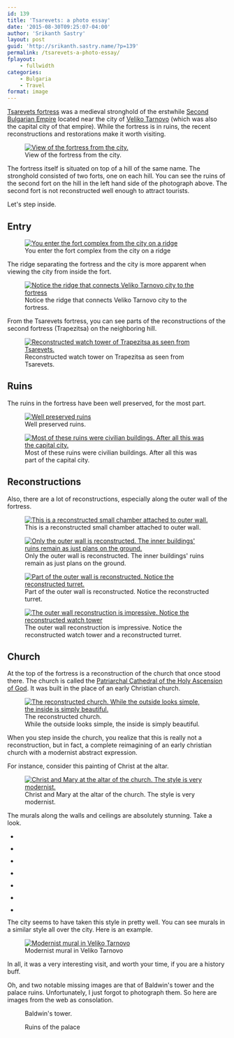 ```yaml
---
id: 139
title: 'Tsarevets: a photo essay'
date: '2015-08-30T09:25:07-04:00'
author: 'Srikanth Sastry'
layout: post
guid: 'http://srikanth.sastry.name/?p=139'
permalink: /tsarevets-a-photo-essay/
fplayout:
    - fullwidth
categories:
    - Bulgaria
    - Travel
format: image
---
```


<!-- wp:paragraph {"className":"firstHeading"} -->
<p class="firstHeading"><a href="https://en.wikipedia.org/wiki/Tsarevets_(fortress)">Tsarevets fortress</a> was a medieval stronghold of the erstwhile <a href="https://en.wikipedia.org/wiki/Second_Bulgarian_Empire">Second Bulgarian Empire</a> located near the city of&nbsp;<a href="https://en.wikipedia.org/wiki/Veliko_Tarnovo">Veliko Tarnovo</a>&nbsp;(which was also the capital city of that empire).&nbsp;While the fortress is in ruins, the recent reconstructions and restorations make it worth visiting.</p>
<!-- /wp:paragraph -->

<!-- wp:image {"id":141,"align":"none"} -->
<figure class="wp-block-image alignnone"><a href="http://srikanth.sastry.name/wp-content/uploads/2015/08/IMG_20150829_110825-e1440950848706.jpg"><img src="http://srikanth.sastry.name/wp-content/uploads/2015/08/IMG_20150829_110825-e1440950848706.jpg" alt="View of the fortress from the city." class="wp-image-141"/></a><figcaption>View of the fortress from the city.</figcaption></figure>
<!-- /wp:image -->

<!-- wp:paragraph -->
<p>The fortress itself is situated on top of a hill of the same name. The stronghold consisted of two forts, one on each hill. You can see the ruins of the second fort on the hill in the left hand side of the photograph above. The second fort is not reconstructed well enough to attract tourists.</p>
<!-- /wp:paragraph -->

<!-- wp:paragraph -->
<p>Let's step inside.</p>
<!-- /wp:paragraph -->

<!-- wp:more -->
<!--more-->
<!-- /wp:more -->

<!-- wp:heading -->
<h2>Entry</h2>
<!-- /wp:heading -->

<!-- wp:image {"id":142,"align":"none"} -->
<figure class="wp-block-image alignnone"><a href="http://srikanth.sastry.name/wp-content/uploads/2015/08/IMG_20150829_111416.jpg"><img src="http://srikanth.sastry.name/wp-content/uploads/2015/08/IMG_20150829_111416-1024x760.jpg" alt="You enter the fort complex from the city on a ridge" class="wp-image-142"/></a><figcaption>You enter the fort complex from the city on a ridge</figcaption></figure>
<!-- /wp:image -->

<!-- wp:paragraph -->
<p>The ridge separating the fortress and the city is more apparent when viewing the city from inside the fort.</p>
<!-- /wp:paragraph -->

<!-- wp:image {"id":143,"align":"none"} -->
<figure class="wp-block-image alignnone"><a href="http://srikanth.sastry.name/wp-content/uploads/2015/08/IMG_20150829_112018.jpg"><img src="http://srikanth.sastry.name/wp-content/uploads/2015/08/IMG_20150829_112018-1024x760.jpg" alt="Notice the ridge that connects Veliko Tarnovo city to the fortress" class="wp-image-143"/></a><figcaption>Notice the ridge that connects Veliko Tarnovo city to the fortress.</figcaption></figure>
<!-- /wp:image -->

<!-- wp:paragraph -->
<p>From the Tsarevets fortress, you can see parts of the reconstructions of the second fortress (Trapezitsa) on the neighboring hill.</p>
<!-- /wp:paragraph -->

<!-- wp:image {"id":145,"align":"none"} -->
<figure class="wp-block-image alignnone"><a href="http://srikanth.sastry.name/wp-content/uploads/2015/08/IMG_20150829_112024.jpg"><img src="http://srikanth.sastry.name/wp-content/uploads/2015/08/IMG_20150829_112024-e1440951061942.jpg" alt="Reconstructed watch tower of Trapezitsa as seen from Tsarevets." class="wp-image-145"/></a><figcaption>Reconstructed watch tower on Trapezitsa as seen from Tsarevets.</figcaption></figure>
<!-- /wp:image -->

<!-- wp:heading -->
<h2>Ruins</h2>
<!-- /wp:heading -->

<!-- wp:paragraph -->
<p>The ruins in the fortress have been well preserved, for the most part.</p>
<!-- /wp:paragraph -->

<!-- wp:image {"id":146,"align":"none"} -->
<figure class="wp-block-image alignnone"><a href="http://srikanth.sastry.name/wp-content/uploads/2015/08/IMG_20150829_122506.jpg"><img src="http://srikanth.sastry.name/wp-content/uploads/2015/08/IMG_20150829_122506-e1440951090373.jpg" alt="Well preserved ruins" class="wp-image-146"/></a><figcaption>Well preserved ruins.</figcaption></figure>
<!-- /wp:image -->

<!-- wp:image {"id":147,"align":"none"} -->
<figure class="wp-block-image alignnone"><a href="http://srikanth.sastry.name/wp-content/uploads/2015/08/IMG_20150829_123317-e1440951114883.jpg"><img src="http://srikanth.sastry.name/wp-content/uploads/2015/08/IMG_20150829_123317-e1440951114883.jpg" alt="Most of these ruins were civilian buildings. After all this was the capital city." class="wp-image-147"/></a><figcaption>Most of these ruins were civilian buildings. After all this was part of the capital city.</figcaption></figure>
<!-- /wp:image -->

<!-- wp:heading -->
<h2>Reconstructions</h2>
<!-- /wp:heading -->

<!-- wp:paragraph -->
<p>Also, there are a lot of reconstructions, especially along the outer wall of the fortress.</p>
<!-- /wp:paragraph -->

<!-- wp:image {"id":148,"align":"left"} -->
<div class="wp-block-image"><figure class="alignleft"><a href="http://srikanth.sastry.name/wp-content/uploads/2015/08/IMG_20150829_120235-e1440951134858.jpg"><img src="http://srikanth.sastry.name/wp-content/uploads/2015/08/IMG_20150829_120235-e1440951134858.jpg" alt="This is a reconstructed small chamber attached to outer wall." class="wp-image-148"/></a><figcaption>This is a reconstructed small chamber attached to outer wall.</figcaption></figure></div>
<!-- /wp:image -->

<!-- wp:image {"id":149,"align":"left"} -->
<div class="wp-block-image"><figure class="alignleft"><a href="http://srikanth.sastry.name/wp-content/uploads/2015/08/IMG_20150829_122451-e1440951158106.jpg"><img src="http://srikanth.sastry.name/wp-content/uploads/2015/08/IMG_20150829_122451-e1440951158106.jpg" alt="Only the outer wall is reconstructed. The inner buildings' ruins remain as just plans on the ground." class="wp-image-149"/></a><figcaption>Only the outer wall is reconstructed. The inner buildings' ruins remain as just plans on the ground.</figcaption></figure></div>
<!-- /wp:image -->

<!-- wp:image {"id":150,"align":"left"} -->
<div class="wp-block-image"><figure class="alignleft"><a href="http://srikanth.sastry.name/wp-content/uploads/2015/08/IMG_20150829_122457-e1440951268695.jpg"><img src="http://srikanth.sastry.name/wp-content/uploads/2015/08/IMG_20150829_122457-e1440951268695.jpg" alt="Part of the outer wall is reconstructed. Notice the reconstructed turret." class="wp-image-150"/></a><figcaption>Part of the outer wall is reconstructed. Notice the reconstructed turret.</figcaption></figure></div>
<!-- /wp:image -->

<!-- wp:image {"id":151,"align":"left"} -->
<div class="wp-block-image"><figure class="alignleft"><a href="http://srikanth.sastry.name/wp-content/uploads/2015/08/IMG_20150829_123355.jpg"><img src="http://srikanth.sastry.name/wp-content/uploads/2015/08/IMG_20150829_123355-e1440951294652.jpg" alt="The outer wall reconstruction is impressive. Notice the reconstructed watch tower" class="wp-image-151"/></a><figcaption>The outer wall reconstruction is impressive. Notice the reconstructed watch tower and a reconstructed turret.</figcaption></figure></div>
<!-- /wp:image -->

<!-- wp:heading -->
<h2>Church</h2>
<!-- /wp:heading -->

<!-- wp:paragraph -->
<p>At the top of the fortress is a reconstruction of the church that once stood there. The church is called the <a href="https://en.wikipedia.org/wiki/Patriarchal_Cathedral_of_the_Holy_Ascension_of_God">Patriarchal Cathedral of the Holy Ascension of God</a>. It was built in the place of an early Christian church.</p>
<!-- /wp:paragraph -->

<!-- wp:image {"id":152,"align":"none"} -->
<figure class="wp-block-image alignnone"><a href="http://srikanth.sastry.name/wp-content/uploads/2015/08/IMG_20150829_115024-e1440951320333.jpg"><img src="http://srikanth.sastry.name/wp-content/uploads/2015/08/IMG_20150829_115024-e1440951320333.jpg" alt="The reconstructed church. While the outside looks simple, the inside is simply beautiful." class="wp-image-152"/></a><figcaption>The reconstructed church. <br>While the outside looks simple, the inside is simply beautiful.</figcaption></figure>
<!-- /wp:image -->

<!-- wp:paragraph -->
<p>When you step inside the church, you realize that this is really not a reconstruction, but in fact, a complete reimagining of an early christian church with a modernist abstract expression.</p>
<!-- /wp:paragraph -->

<!-- wp:paragraph -->
<p>For instance, consider this painting of Christ&nbsp;at the altar.</p>
<!-- /wp:paragraph -->

<!-- wp:image {"id":153,"align":"none"} -->
<figure class="wp-block-image alignnone"><a href="http://srikanth.sastry.name/wp-content/uploads/2015/08/IMG_20150829_113900.jpg"><img src="http://srikanth.sastry.name/wp-content/uploads/2015/08/IMG_20150829_113900-760x1024.jpg" alt="Christ and Mary at the altar of the church. The style is very modernist." class="wp-image-153"/></a><figcaption>Christ and Mary at the altar of the church. The style is very modernist.</figcaption></figure>
<!-- /wp:image -->

<!-- wp:paragraph -->
<p>The murals along the walls and ceilings are absolutely stunning. Take a look.</p>
<!-- /wp:paragraph -->

<!-- wp:gallery {"ids":[160,159,158,157,156,155,154]} -->
<ul class="wp-block-gallery columns-3 is-cropped"><li class="blocks-gallery-item"><figure><img src="http://srikanth.sastry.name/wp-content/uploads/2015/08/IMG_20150829_114523-760x1024.jpg" alt="" data-id="160" data-link="http://srikanth.sastry.name/tsarevets-a-photo-essay/img_20150829_114523/" class="wp-image-160"/></figure></li><li class="blocks-gallery-item"><figure><img src="http://srikanth.sastry.name/wp-content/uploads/2015/08/IMG_20150829_114123-e1440929171895-1024x760.jpg" alt="" data-id="159" data-link="http://srikanth.sastry.name/tsarevets-a-photo-essay/img_20150829_114123/" class="wp-image-159"/></figure></li><li class="blocks-gallery-item"><figure><img src="http://srikanth.sastry.name/wp-content/uploads/2015/08/IMG_20150829_114056-760x1024.jpg" alt="" data-id="158" data-link="http://srikanth.sastry.name/tsarevets-a-photo-essay/img_20150829_114056/" class="wp-image-158"/></figure></li><li class="blocks-gallery-item"><figure><img src="http://srikanth.sastry.name/wp-content/uploads/2015/08/IMG_20150829_114014-760x1024.jpg" alt="" data-id="157" data-link="http://srikanth.sastry.name/tsarevets-a-photo-essay/img_20150829_114014/" class="wp-image-157"/></figure></li><li class="blocks-gallery-item"><figure><img src="http://srikanth.sastry.name/wp-content/uploads/2015/08/IMG_20150829_113946-760x1024.jpg" alt="" data-id="156" data-link="http://srikanth.sastry.name/tsarevets-a-photo-essay/img_20150829_113946/" class="wp-image-156"/></figure></li><li class="blocks-gallery-item"><figure><img src="http://srikanth.sastry.name/wp-content/uploads/2015/08/IMG_20150829_113921-760x1024.jpg" alt="" data-id="155" data-link="http://srikanth.sastry.name/tsarevets-a-photo-essay/img_20150829_113921/" class="wp-image-155"/></figure></li><li class="blocks-gallery-item"><figure><img src="http://srikanth.sastry.name/wp-content/uploads/2015/08/IMG_20150829_113833-760x1024.jpg" alt="" data-id="154" data-link="http://srikanth.sastry.name/tsarevets-a-photo-essay/img_20150829_113833/" class="wp-image-154"/></figure></li></ul>
<!-- /wp:gallery -->

<!-- wp:paragraph -->
<p>The city seems to have taken this style in pretty well. You can see murals in a similar style all over the city. Here is an example.</p>
<!-- /wp:paragraph -->

<!-- wp:image {"id":163,"align":"none"} -->
<figure class="wp-block-image alignnone"><a href="http://srikanth.sastry.name/wp-content/uploads/2015/08/IMG_20150829_110451.jpg"><img src="http://srikanth.sastry.name/wp-content/uploads/2015/08/IMG_20150829_110451-e1440951390918.jpg" alt="Modernist mural in Veliko Tarnovo" class="wp-image-163"/></a><figcaption>Modernist mural in Veliko Tarnovo</figcaption></figure>
<!-- /wp:image -->

<!-- wp:paragraph -->
<p>In all, it was a very interesting visit, and worth your time, if you are a history buff.</p>
<!-- /wp:paragraph -->

<!-- wp:paragraph -->
<p>Oh, and two&nbsp;notable missing images are that of Baldwin's tower and the palace ruins. Unfortunately, I just forgot to photograph them. So here are images from the web as consolation.</p>
<!-- /wp:paragraph -->

<!-- wp:image {"align":"left"} -->
<div class="wp-block-image"><figure class="alignleft"><a href="https://upload.wikimedia.org/wikipedia/commons/a/a4/Bal.Kyla.jpg"><img src="https://upload.wikimedia.org/wikipedia/commons/a/a4/Bal.Kyla.jpg" alt=""/></a><figcaption>Baldwin's tower.</figcaption></figure></div>
<!-- /wp:image -->

<!-- wp:image {"align":"center"} -->
<div class="wp-block-image"><figure class="aligncenter"><a href="https://upload.wikimedia.org/wikipedia/commons/5/57/Veliko_Tarnovo_%28%D0%92%D0%B5%D0%BB%D0%B8%D0%BA%D0%BE_%D0%A2%D1%8A%D1%80%D0%BD%D0%BE%D0%B2%D0%BE%29_-_Tsarevets_%28Palace%29.JPG"><img src="https://upload.wikimedia.org/wikipedia/commons/5/57/Veliko_Tarnovo_%28%D0%92%D0%B5%D0%BB%D0%B8%D0%BA%D0%BE_%D0%A2%D1%8A%D1%80%D0%BD%D0%BE%D0%B2%D0%BE%29_-_Tsarevets_%28Palace%29.JPG" alt=""/></a><figcaption>Ruins of the palace</figcaption></figure></div>
<!-- /wp:image -->